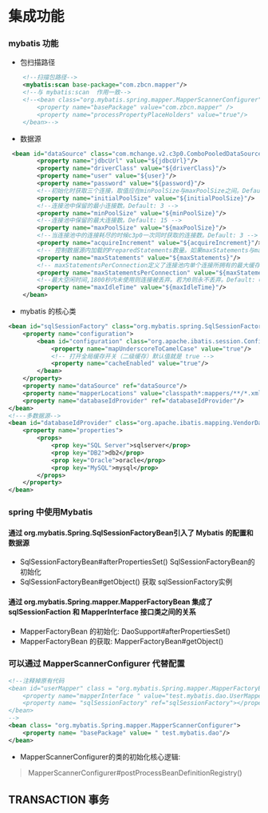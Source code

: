 # 集成功能
### mybatis 功能
- 包扫描路径
```xml
    <!--扫描包路径-->
    <mybatis:scan base-package="com.zbcn.mapper"/>
    <!--与 mybatis:scan  作用一致-->
    <!--<bean class="org.mybatis.spring.mapper.MapperScannerConfigurer">
        <property name="basePackage" value="com.zbcn.mapper" />
        <property name="processPropertyPlaceHolders" value="true"/>
    </bean>-->
```

- 数据源
```xml
 <bean id="dataSource" class="com.mchange.v2.c3p0.ComboPooledDataSource">
        <property name="jdbcUrl" value="${jdbcUrl}"/>
        <property name="driverClass" value="${driverClass}"/>
        <property name="user" value="${user}"/>
        <property name="password" value="${password}"/>
        <!--初始化时获取三个连接，取值应在minPoolSize与maxPoolSize之间。Default: 3 -->
        <property name="initialPoolSize" value="${initialPoolSize}"/>
        <!--连接池中保留的最小连接数。Default: 3 -->
        <property name="minPoolSize" value="${minPoolSize}"/>
        <!--连接池中保留的最大连接数。Default: 15 -->
        <property name="maxPoolSize" value="${maxPoolSize}"/>
        <!--当连接池中的连接耗尽的时候c3p0一次同时获取的连接数。Default: 3 -->
        <property name="acquireIncrement" value="${acquireIncrement}"/>
        <!-- 控制数据源内加载的PreparedStatements数量。如果maxStatements与maxStatementsPerConnection均为0，则缓存被关闭。Default: 0 -->
        <property name="maxStatements" value="${maxStatements}"/>
        <!-- maxStatementsPerConnection定义了连接池内单个连接所拥有的最大缓存statements数。Default: 0 -->
        <property name="maxStatementsPerConnection" value="${maxStatementsPerConnection}"/>
        <!--最大空闲时间,1800秒内未使用则连接被丢弃。若为0则永不丢弃。Default: 0 -->
        <property name="maxIdleTime" value="${maxIdleTime}"/>
    </bean>
```
- mybatis 的核心类
```xml
<bean id="sqlSessionFactory" class="org.mybatis.spring.SqlSessionFactoryBean">
    <property name="configuration">
        <bean id="configuration" class="org.apache.ibatis.session.Configuration">
            <property name="mapUnderscoreToCamelCase" value="true"/>
            <!-- 打开全局缓存开关（二级缓存）默认值就是 true -->
            <property name="cacheEnabled" value="true"/>
        </bean>
    </property>
    <property name="dataSource" ref="dataSource"/>
    <property name="mapperLocations" value="classpath*:mappers/**/*.xml" />
    <property name="databaseIdProvider" ref="databaseIdProvider"/>
</bean>
<!---多数据源-->
<bean id="databaseIdProvider" class="org.apache.ibatis.mapping.VendorDatabaseIdProvider">
    <property name="properties">
        <props>
            <prop key="SQL Server">sqlserver</prop>
            <prop key="DB2">db2</prop>
            <prop key="Oracle">oracle</prop>
            <prop key="MySQL">mysql</prop>
        </props>
    </property>
</bean>
```
### spring 中使用Mybatis
#### 通过 org.mybatis.Spring.SqlSessionFactoryBean引入了 Mybatis 的配置和数据源
- SqlSessionFactoryBean#afterPropertiesSet() SqlSessionFactoryBean的初始化
- SqlSessionFactoryBean#getObject() 获取 sqlSessionFactory实例

#### 通过 org.mybatis.Spring.mapper.MapperFactoryBean 集成了 sqlSessionFaction 和 MapperInterface 接口类之间的关系
- MapperFactoryBean 的初始化: DaoSupport#afterPropertiesSet()
- MapperFactoryBean 的获取: MapperFactoryBean#getObject()

### 可以通过 MapperScannerConfigurer 代替配置
```xml
<!--注释掉原有代码
<bean id="userMapper" class = "org.mybatis.Spring.mapper.MapperFactoryBean">
    <property name="mapperInterface " value="test.mybatis.dao.UserMapper"></property>
    <property name= "sqlSessionFactory" ref="sqlSessionFactory"></property>
</bean>
-->
<bean class= "org.mybatis.Spring.mapper.MapperScannerConfigurer">
    <property name= "basePackage" value= " test.mybatis.dao"/>
</bean>
```

- MapperScannerConfigurer的类的初始化核心逻辑:  
> MapperScannerConfigurer#postProcessBeanDefinitionRegistry()

## TRANSACTION 事务